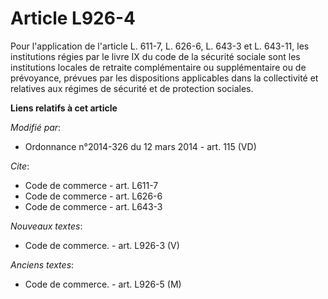 # Article L926-4

Pour l'application de l'article L. 611-7, L. 626-6, L. 643-3 et L. 643-11, les institutions régies par le livre IX du code de
la sécurité sociale sont les institutions locales de retraite complémentaire ou supplémentaire ou de prévoyance, prévues par
les dispositions applicables dans la collectivité et relatives aux régimes de sécurité et de protection sociales.

**Liens relatifs à cet article**

_Modifié par_:

  - Ordonnance n°2014-326 du 12 mars 2014 - art. 115 (VD)

_Cite_:

  - Code de commerce - art. L611-7
  - Code de commerce - art. L626-6
  - Code de commerce - art. L643-3

_Nouveaux textes_:

  - Code de commerce. - art. L926-3 (V)

_Anciens textes_:

  - Code de commerce. - art. L926-5 (M)

